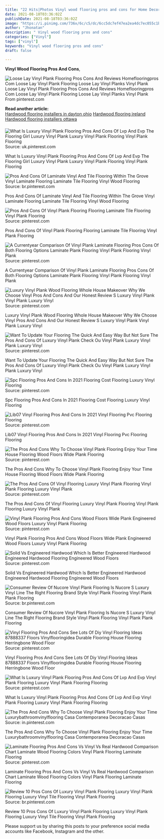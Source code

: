 ```yaml
---
title: "22 Hits|Photos Vinyl wood flooring pros and cons for Home Decor"
date: 2021-08-18T03:36:02Z
publishDate: 2021-08-18T03:36:02Z
image: "https://i.pinimg.com/736x/6c/c5/dc/6cc5dc7ef47ea2ea4dc7ec055c1b2bac.jpg"
author: "Jhonatan"
description: " Vinyl wood flooring pros and cons"
categories: ["Vinyl"]
tags: ["vinyl"]
keywords: "Vinyl wood flooring pros and cons"
draft: false

---
```

<!-- Head tag Code -->
**Vinyl Wood Flooring Pros And Cons**, 

![Loose Lay Vinyl Plank Flooring Pros Cons And Reviews Homeflooringpros Com Loose Lay Vinyl Plank Flooring Loose Lay Vinyl Planks Vinyl Plank](https://i.pinimg.com/564x/a5/32/77/a53277f3fb659ebdfcf9605bfbc45bec.jpg "Loose Lay Vinyl Plank Flooring Pros Cons And Reviews Homeflooringpros Com Loose Lay Vinyl Plank Flooring Loose Lay Vinyl Planks Vinyl Plank")
Loose Lay Vinyl Plank Flooring Pros Cons And Reviews Homeflooringpros Com Loose Lay Vinyl Plank Flooring Loose Lay Vinyl Planks Vinyl Plank From pinterest.com

**Read another article:**  
[Hardwood flooring installers in dayton ohio](/hardwood-flooring-installers-in-dayton-ohio/)
[Hardwood flooring ireland](/hardwood-flooring-ireland/)
[Hardwood flooring installers ottawa](/hardwood-flooring-installers-ottawa/)




### 

 


![What Is Luxury Vinyl Plank Flooring Pros And Cons Of Lvp And Evp The Flooring Girl Luxury Vinyl Plank Luxury Vinyl Plank Flooring Vinyl Plank Flooring](https://i.pinimg.com/736x/33/e1/39/33e139a6c72083be336fc36dcca739d2.jpg "What Is Luxury Vinyl Plank Flooring Pros And Cons Of Lvp And Evp The Flooring Girl Luxury Vinyl Plank Luxury Vinyl Plank Flooring Vinyl Plank Flooring")
Source: uk.pinterest.com

What Is Luxury Vinyl Plank Flooring Pros And Cons Of Lvp And Evp The Flooring Girl Luxury Vinyl Plank Luxury Vinyl Plank Flooring Vinyl Plank Flooring  

![Pros And Cons Of Laminate Vinyl And Tile Flooring Within The Grove Vinyl Laminate Flooring Laminate Tile Flooring Vinyl Wood Flooring](https://i.pinimg.com/originals/a5/d2/75/a5d27558bf34e07ee513dd503b17ea40.jpg "Pros And Cons Of Laminate Vinyl And Tile Flooring Within The Grove Vinyl Laminate Flooring Laminate Tile Flooring Vinyl Wood Flooring")
Source: br.pinterest.com

Pros And Cons Of Laminate Vinyl And Tile Flooring Within The Grove Vinyl Laminate Flooring Laminate Tile Flooring Vinyl Wood Flooring  

![Pros And Cons Of Vinyl Plank Flooring Flooring Laminate Tile Flooring Vinyl Plank Flooring](https://i.pinimg.com/474x/74/a8/0f/74a80f00967386cc141c9155784eb50d.jpg "Pros And Cons Of Vinyl Plank Flooring Flooring Laminate Tile Flooring Vinyl Plank Flooring")
Source: pinterest.com

Pros And Cons Of Vinyl Plank Flooring Flooring Laminate Tile Flooring Vinyl Plank Flooring  

![A Currentyear Comparison Of Vinyl Plank Laminate Flooring Pros Cons Of Both Flooring Options Laminate Plank Flooring Vinyl Plank Flooring Vinyl Plank](https://i.pinimg.com/originals/8b/6a/a0/8b6aa020797c0c4e614e6aa81d9bbbfc.png "A Currentyear Comparison Of Vinyl Plank Laminate Flooring Pros Cons Of Both Flooring Options Laminate Plank Flooring Vinyl Plank Flooring Vinyl Plank")
Source: pinterest.com

A Currentyear Comparison Of Vinyl Plank Laminate Flooring Pros Cons Of Both Flooring Options Laminate Plank Flooring Vinyl Plank Flooring Vinyl Plank  

![Luxury Vinyl Plank Wood Flooring Whole House Makeover Why We Choose Vinyl Pros And Cons And Our Honest Review S Luxury Vinyl Plank Vinyl Plank Luxury Vinyl](https://i.pinimg.com/originals/4b/da/c0/4bdac09d83fb0bc44b7e8259982f892a.jpg "Luxury Vinyl Plank Wood Flooring Whole House Makeover Why We Choose Vinyl Pros And Cons And Our Honest Review S Luxury Vinyl Plank Vinyl Plank Luxury Vinyl")
Source: pinterest.com

Luxury Vinyl Plank Wood Flooring Whole House Makeover Why We Choose Vinyl Pros And Cons And Our Honest Review S Luxury Vinyl Plank Vinyl Plank Luxury Vinyl  

![Want To Update Your Flooring The Quick And Easy Way But Not Sure The Pros And Cons Of Luxury Vinyl Plank Check Ou Vinyl Plank Luxury Vinyl Plank Luxury Vinyl](https://i.pinimg.com/originals/0f/57/14/0f5714bfdc1c5f90eb12e5c88f3fe021.png "Want To Update Your Flooring The Quick And Easy Way But Not Sure The Pros And Cons Of Luxury Vinyl Plank Check Ou Vinyl Plank Luxury Vinyl Plank Luxury Vinyl")
Source: pinterest.com

Want To Update Your Flooring The Quick And Easy Way But Not Sure The Pros And Cons Of Luxury Vinyl Plank Check Ou Vinyl Plank Luxury Vinyl Plank Luxury Vinyl  

![Spc Flooring Pros And Cons In 2021 Flooring Cost Flooring Luxury Vinyl Flooring](https://i.pinimg.com/originals/78/b2/d6/78b2d6e83fa4f681b9492164418cdd66.jpg "Spc Flooring Pros And Cons In 2021 Flooring Cost Flooring Luxury Vinyl Flooring")
Source: pinterest.com

Spc Flooring Pros And Cons In 2021 Flooring Cost Flooring Luxury Vinyl Flooring  

![Lib07 Vinyl Flooring Pros And Cons In 2021 Vinyl Flooring Pvc Flooring Flooring](https://i.pinimg.com/originals/69/fd/d7/69fdd7be14cfb01a30056a26253dec72.jpg "Lib07 Vinyl Flooring Pros And Cons In 2021 Vinyl Flooring Pvc Flooring Flooring")
Source: pinterest.com

Lib07 Vinyl Flooring Pros And Cons In 2021 Vinyl Flooring Pvc Flooring Flooring  

![The Pros And Cons Why To Choose Vinyl Plank Flooring Enjoy Your Time House Flooring Wood Floors Wide Plank Flooring](https://i.pinimg.com/originals/c4/54/e9/c454e9a219222462d9b8a04fbea5c2f6.jpg "The Pros And Cons Why To Choose Vinyl Plank Flooring Enjoy Your Time House Flooring Wood Floors Wide Plank Flooring")
Source: pinterest.com

The Pros And Cons Why To Choose Vinyl Plank Flooring Enjoy Your Time House Flooring Wood Floors Wide Plank Flooring  

![The Pros And Cons Of Vinyl Flooring Luxury Vinyl Plank Flooring Vinyl Plank Flooring Luxury Vinyl Plank](https://i.pinimg.com/originals/94/da/93/94da934e922b339d7ea30b2e3b06f861.jpg "The Pros And Cons Of Vinyl Flooring Luxury Vinyl Plank Flooring Vinyl Plank Flooring Luxury Vinyl Plank")
Source: pinterest.com

The Pros And Cons Of Vinyl Flooring Luxury Vinyl Plank Flooring Vinyl Plank Flooring Luxury Vinyl Plank  

![Vinyl Plank Flooring Pros And Cons Wood Floors Wide Plank Engineered Wood Floors Luxury Vinyl Plank Flooring](https://i.pinimg.com/originals/c6/3b/45/c63b45e77fe7ab527f459b96274f0dc0.jpg "Vinyl Plank Flooring Pros And Cons Wood Floors Wide Plank Engineered Wood Floors Luxury Vinyl Plank Flooring")
Source: pinterest.com

Vinyl Plank Flooring Pros And Cons Wood Floors Wide Plank Engineered Wood Floors Luxury Vinyl Plank Flooring  

![Solid Vs Engineered Hardwood Which Is Better Engineered Hardwood Engineered Hardwood Flooring Engineered Wood Floors](https://i.pinimg.com/564x/dc/c5/ff/dcc5ffbb0e277f9fef55395a24d7bead.jpg "Solid Vs Engineered Hardwood Which Is Better Engineered Hardwood Engineered Hardwood Flooring Engineered Wood Floors")
Source: pinterest.com

Solid Vs Engineered Hardwood Which Is Better Engineered Hardwood Engineered Hardwood Flooring Engineered Wood Floors  

![Consumer Review Of Nucore Vinyl Plank Flooring Is Nucore S Luxury Vinyl Line The Right Flooring Brand Style Vinyl Plank Flooring Vinyl Plank Plank Flooring](https://i.pinimg.com/originals/30/69/ea/3069ea3691651ed5935e266401071410.jpg "Consumer Review Of Nucore Vinyl Plank Flooring Is Nucore S Luxury Vinyl Line The Right Flooring Brand Style Vinyl Plank Flooring Vinyl Plank Plank Flooring")
Source: br.pinterest.com

Consumer Review Of Nucore Vinyl Plank Flooring Is Nucore S Luxury Vinyl Line The Right Flooring Brand Style Vinyl Plank Flooring Vinyl Plank Plank Flooring  

![Vinyl Flooring Pros And Cons See Lots Of Diy Vinyl Flooring Ideas 87888337 Floors Vinylflooringidea Durable Flooring House Flooring Herringbone Wood Floor](https://i.pinimg.com/736x/a6/ba/f1/a6baf1409710f4ebfe6e321e45dc2010.jpg "Vinyl Flooring Pros And Cons See Lots Of Diy Vinyl Flooring Ideas 87888337 Floors Vinylflooringidea Durable Flooring House Flooring Herringbone Wood Floor")
Source: pinterest.com

Vinyl Flooring Pros And Cons See Lots Of Diy Vinyl Flooring Ideas 87888337 Floors Vinylflooringidea Durable Flooring House Flooring Herringbone Wood Floor  

![What Is Luxury Vinyl Plank Flooring Pros And Cons Of Lvp And Evp Vinyl Plank Flooring Luxury Vinyl Plank Flooring Flooring](https://i.pinimg.com/originals/84/d1/f2/84d1f237755ca268f3e2baa2224953dc.jpg "What Is Luxury Vinyl Plank Flooring Pros And Cons Of Lvp And Evp Vinyl Plank Flooring Luxury Vinyl Plank Flooring Flooring")
Source: pinterest.com

What Is Luxury Vinyl Plank Flooring Pros And Cons Of Lvp And Evp Vinyl Plank Flooring Luxury Vinyl Plank Flooring Flooring  

![The Pros And Cons Why To Choose Vinyl Plank Flooring Enjoy Your Time Luxurybathroomvinylflooring Casa Contemporanea Decoracao Casas](https://i.pinimg.com/originals/6c/1d/ee/6c1deeaa004be0753cac34ce5b5547f3.jpg "The Pros And Cons Why To Choose Vinyl Plank Flooring Enjoy Your Time Luxurybathroomvinylflooring Casa Contemporanea Decoracao Casas")
Source: in.pinterest.com

The Pros And Cons Why To Choose Vinyl Plank Flooring Enjoy Your Time Luxurybathroomvinylflooring Casa Contemporanea Decoracao Casas  

![Laminate Flooring Pros And Cons Vs Vinyl Vs Real Hardwood Comparison Chart Laminate Wood Flooring Colors Vinyl Plank Flooring Laminate Flooring](https://i.pinimg.com/originals/f2/ea/d8/f2ead85aaa7c5490591adeddd8212e1d.jpg "Laminate Flooring Pros And Cons Vs Vinyl Vs Real Hardwood Comparison Chart Laminate Wood Flooring Colors Vinyl Plank Flooring Laminate Flooring")
Source: pinterest.com

Laminate Flooring Pros And Cons Vs Vinyl Vs Real Hardwood Comparison Chart Laminate Wood Flooring Colors Vinyl Plank Flooring Laminate Flooring  

![Review 10 Pros Cons Of Luxury Vinyl Plank Flooring Luxury Vinyl Plank Flooring Luxury Vinyl Tile Flooring Vinyl Plank Flooring](https://i.pinimg.com/736x/6c/c5/dc/6cc5dc7ef47ea2ea4dc7ec055c1b2bac.jpg "Review 10 Pros Cons Of Luxury Vinyl Plank Flooring Luxury Vinyl Plank Flooring Luxury Vinyl Tile Flooring Vinyl Plank Flooring")
Source: br.pinterest.com

Review 10 Pros Cons Of Luxury Vinyl Plank Flooring Luxury Vinyl Plank Flooring Luxury Vinyl Tile Flooring Vinyl Plank Flooring  

Please support us by sharing this posts to your preference social media accounts like Facebook, Instagram and the other.

